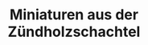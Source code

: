 ---
title: "Miniaturen aus der Zündholzschachtel"
url: /seiffen-erzgeb/miniaturen-aus-der-zuendholzschachtel/
shop: Andenken
---